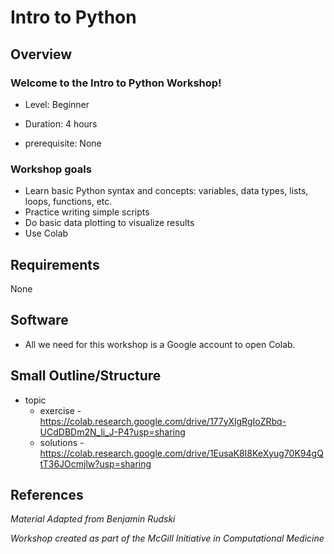 # Intro to Python

## Overview

### Welcome to the Intro to Python Workshop!  

* Level: Beginner

* Duration: 4 hours

* prerequisite: None

### Workshop goals

* Learn basic Python syntax and concepts: variables, data types, lists, loops, functions, etc.
* Practice writing simple scripts
* Do basic data plotting to visualize results
* Use Colab
  
## Requirements
None

   
## Software
* All we need for this workshop is a Google account to open Colab.
   
## Small Outline/Structure 
* topic
   - exercise -  https://colab.research.google.com/drive/177yXlgRgIoZRbq-UCdDBDm2N_li_J-P4?usp=sharing
   - solutions - https://colab.research.google.com/drive/1EusaK8I8KeXyug70K94gQtT36JOcmjlw?usp=sharing

## References
*Material Adapted from Benjamin Rudski*
   
*Workshop created as part of the McGill Initiative in Computational Medicine*
